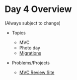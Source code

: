 # Day 4 Overview

(Always subject to change)

- Topics
  - MVC
  - Photo day
  - [Migrations](https://docs.google.com/presentation/d/14Mf60EoUVF5ple2oUwMZKpspd2Bk8QFbJXazMCHWQcg/edit?usp=sharing)
  
- Problems/Projects
  - [MVC Review Site](https://github.com/WeCanCodeIT/WCCI-FullTime-Winter2017-CLE/blob/master/Week6/Assignments/MVCReviewSite/README.md)
  
 

